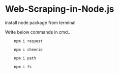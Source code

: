 # Web-Scraping-in-Node.js

install node package from terminal

Write below commands in cmd..

        npm i request
        
        npm i cheerio

        npm i path

        npm i fs
